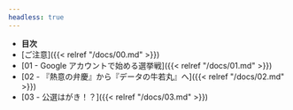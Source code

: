 ```yaml
---
headless: true
---
```


- **目次**
- [ご注意]({{< relref "/docs/00.md" >}})
- [01 - Google アカウントで始める選挙戦]({{< relref "/docs/01.md" >}})
- [02 - 『熱意の弁慶』から『データの牛若丸』へ]({{< relref "/docs/02.md" >}})
- [03 - 公選はがき！？]({{< relref "/docs/03.md" >}})

